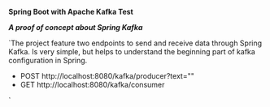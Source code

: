 **Spring Boot with Apache Kafka Test**

***A proof of concept about Spring Kafka***

`The project feature two endpoints to send and receive data 
through Spring Kafka. Is very simple, but helps to understand the beginning part of kafka configuration in Spring.

* POST http://localhost:8080/kafka/producer?text=""
* GET  http://localhost:8080/kafka/consumer

`



